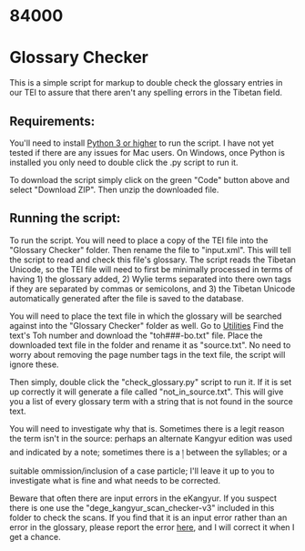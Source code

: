 # 84000
# Glossary Checker
This is a simple script for markup to double check the glossary entries in our TEI to assure that there aren't any spelling errors in the Tibetan field.

## Requirements:
You'll need to install [Python 3 or higher](https://www.python.org/downloads/) to run the script. I have not yet tested if there are any issues for Mac users. On Windows, once Python is installed you only need to double click the .py script to run it.

To download the script simply click on the green "Code" button above and select "Download ZIP". Then unzip the downloaded file.

## Running the script:
To run the script. You will need to place a copy of the TEI file into the "Glossary Checker" folder. Then rename the file to "input.xml". This will tell the script to read and check this file's glossary. The script reads the Tibetan Unicode, so the TEI file will need to first be minimally processed in terms of having 1) the glossary added, 2) Wylie terms separated into there own tags if they are separated by commas or semicolons, and 3) the Tibetan Unicode automatically generated after the file is saved to the database.

You will need to place the text file in which the glossary will be searched against into the "Glossary Checker" folder as well. Go to [Utilities](utilities.84000-translate.org) Find the text's Toh number and download the "toh###-bo.txt" file. Place the downloaded text file in the folder and rename it as "source.txt". No need to worry about removing the page number tags in the text file, the script will ignore these.

Then simply, double click the "check_glossary.py" script to run it. If it is set up correctly it will generate a file called "not_in_source.txt". This will give you a list of every glossary term with a string that is not found in the source text.

You will need to investigate why that is. Sometimes there is a legit reason the term isn't in the source: perhaps an alternate Kangyur edition was used and indicated by a note; sometimes there is a ། between the syllables; or a suitable ommission/inclusion of a case particle; I'll leave it up to you to investigate what is fine and what needs to be corrected.

Beware that often there are input errors in the eKangyur. If you suspect there is one use the "dege_kangyur_scan_checker-v3" included in this folder to check the scans. If you find that it is an input error rather than an error in the glossary, please report the error [here](https://docs.google.com/spreadsheets/d/1Wdsygc_EI8GUNl3_-4Z50q_D0FChWS1hFPj9oIpaT18/edit?usp=sharing), and I will correct it when I get a chance. 
